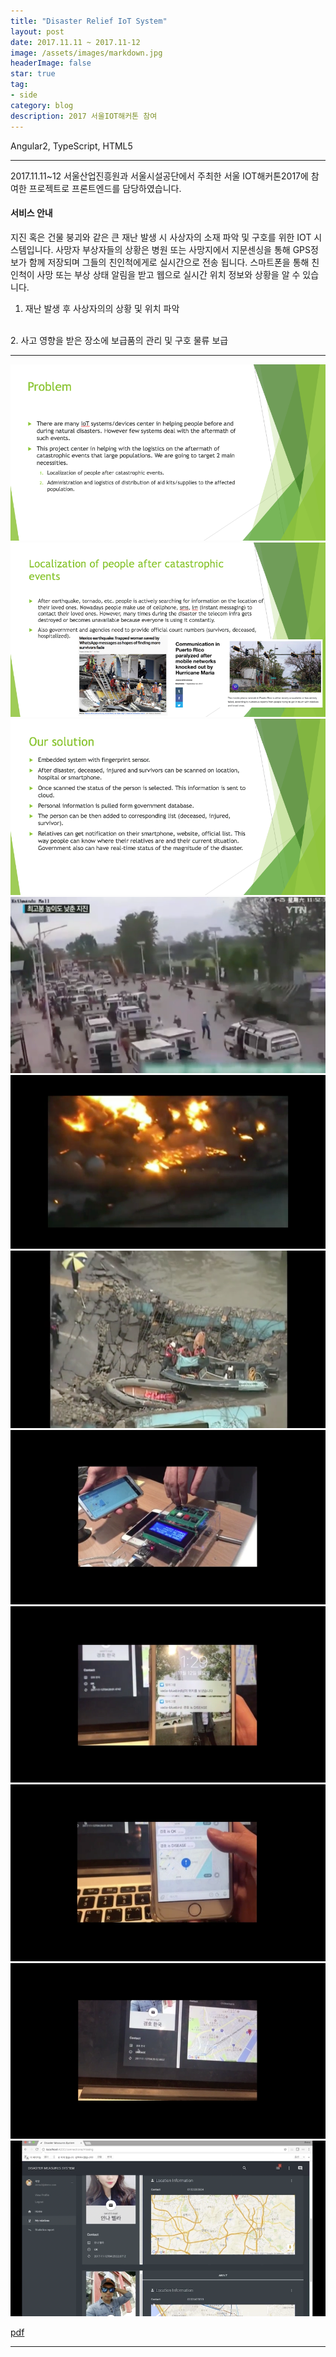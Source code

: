 ```yaml
---
title: "Disaster Relief IoT System"
layout: post
date: 2017.11.11 ~ 2017.11-12
image: /assets/images/markdown.jpg
headerImage: false
star: true
tag:
- side
category: blog
description: 2017 서울IOT해커톤 참여
---
```


Angular2, TypeScript, HTML5

---
2017.11.11~12 서울산업진흥원과 서울시설공단에서 주최한 서울 IOT해커톤2017에 참여한 프로젝트로 프론트엔드를 담당하였습니다.

#### 서비스 안내
지진 혹은 건물 붕괴와 같은 큰 재난 발생 시 사상자의 소재 파악 및 구호를 위한 IOT 시스템입니다.
사망자 부상자들의 상황은 병원 또는 사망지에서 지문센싱을 통해 GPS정보가 함께 저장되며 그들의 친인척에게로 실시간으로 전송 됩니다.
스마트폰을 통해 친인척이 사망 또는 부상 상태 알림을 받고 웹으로 실시간 위치 정보와 상황을 알 수 있습니다.
<br>
1. 재난 발생 후 사상자의의 상황 및 위치 파악
<br>
2. 사고 영향을 받은 장소에 보급품의 관리 및 구호 물류 보급


---

  <img src="../assets/images/seouliot01-01.png">
  <img src="../assets/images/seouliot01-02.png">
  <img src="../assets/images/seouliot01-03.png">
  <img src="../assets/images/seouliot01-04.png">
  <img src="../assets/images/seouliot01-05.png">
  <img src="../assets/images/seouliot01-06.png">
  <img src="../assets/images/seouliot01-07.png">
  <img src="../assets/images/seouliot01-08.png">
  <img src="../assets/images/seouliot01-09.png">
  <img src="../assets/images/seouliot01-10.png">
  <img src="../assets/images/seouliot01-11.png">

  <a href="../assets/files/seouliot01.pdf" target="_blank" ><i class="zmdi zmdi-download"></i>pdf</a>


  ---
